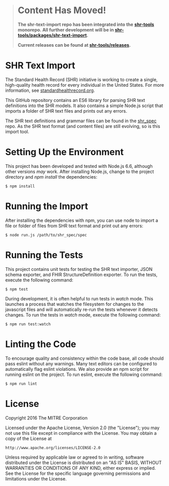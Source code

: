 > # Content Has Moved!
>
> **The shr-text-import repo has been integrated into the**
> **[shr-tools](https://github.com/standardhealth/shr-tools) monorepo.  All further development**
> **will be in [shr-tools/packages/shr-text-import](https://github.com/standardhealth/shr-tools/tree/master/packages/shr-text-import).**
>
> **Current releases can be found at [shr-tools/releases](https://github.com/standardhealth/shr-tools/releases).**

# SHR Text Import

The Standard Health Record (SHR) initiative is working to create a single, high-quality health record for every individual in the United States.  For more information, see [standardhealthrecord.org](http://standardhealthrecord.org/).

This GitHub repository contains an ES6 library for parsing SHR text definitions into the SHR models.  It also contains a simple Node.js script that imports a folder of SHR text files and prints out any errors.

The SHR text definitions and grammar files can be found in the [shr_spec](https://github.com/standardhealth/shr_spec) repo.  As the SHR text format (and content files) are still evolving, so is this import tool.

# Setting Up the Environment

This project has been developed and tested with Node.js 6.6, although other versions _may_ work.  After installing Node.js, change to the project directory and _npm install_ the dependencies:
```
$ npm install
```

# Running the Import

After installing the dependencies with npm, you can use node to import a file or folder of files from SHR text format and print out any errors:
```
$ node run.js /path/to/shr_spec/spec
```

# Running the Tests

This project contains unit tests for testing the SHR text importer, JSON schema exporter, and FHIR StructureDefinition exporter.  To run the tests, execute the following command:
```
$ npm test
```

During development, it is often helpful to run tests in _watch_ mode.  This launches a process that watches the filesystem for changes to the javascript files and will automatically re-run the tests whenever it detects changes.  To run the tests in _watch_ mode, execute the following command:
```
$ npm run test:watch
```

# Linting the Code

To encourage quality and consistency within the code base, all code should pass eslint without any warnings.  Many text editors can be configured to automatically flag eslint violations.  We also provide an npm script for running eslint on the project.  To run eslint, execute the following command:
```
$ npm run lint
```

# License

Copyright 2016 The MITRE Corporation

Licensed under the Apache License, Version 2.0 (the "License");
you may not use this file except in compliance with the License.
You may obtain a copy of the License at

    http://www.apache.org/licenses/LICENSE-2.0

Unless required by applicable law or agreed to in writing, software
distributed under the License is distributed on an "AS IS" BASIS,
WITHOUT WARRANTIES OR CONDITIONS OF ANY KIND, either express or implied.
See the License for the specific language governing permissions and
limitations under the License.
